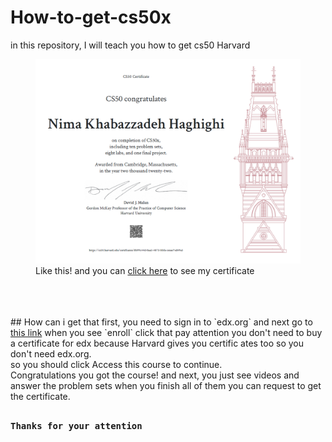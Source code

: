 # How-to-get-cs50x
in this repository, I will teach you how to get cs50 Harvard
<figure>
    <img style="width:50vw;" src="my-certificate.png"
         alt="screenshot image not loaded!">
    <figcaption>Like this! and you can <a href="https://cs50.harvard.edu/certificates/8b99c44d-0aa3-4873-bbfa-ceeae7ed49a5">click here</a> to see my certificate</figcaption>
</figure>
<br>
<br><br>
## How can i get that
first, you need to sign in to `edx.org`
and next go to<a href="https://www.edx.org/course/introduction-computer-science-harvardx-cs50x"> this link</a> when you see `enroll` click that pay attention you don't need to buy a certificate for edx because Harvard gives you certific ates too so you don't need edx.org. <br>so you should click Access this course to continue.<br> Congratulations you got the course! and next, you just see videos and answer the problem sets when you finish all of them you can request to get the certificate.
<br><br>
<pre><strong>Thanks for your attention</strong></pre>

<br><br>
